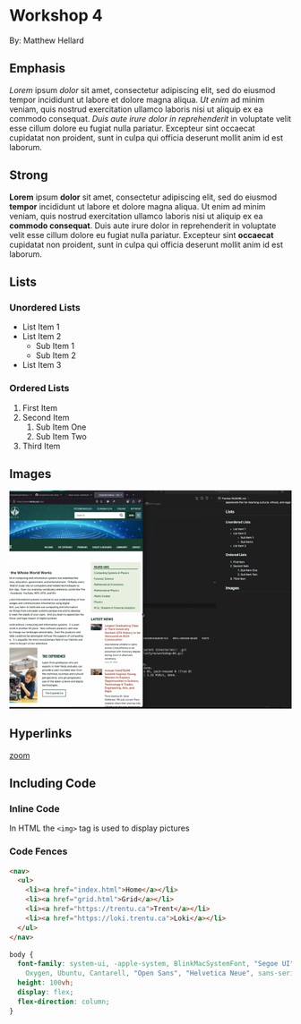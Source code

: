 # Workshop 4

By: Matthew Hellard

## Emphasis

_Lorem_ ipsum _dolor_ sit amet, consectetur adipiscing elit, sed do eiusmod tempor incididunt ut labore et dolore magna aliqua. _Ut enim_ ad minim veniam, quis nostrud exercitation ullamco laboris nisi ut aliquip ex ea commodo consequat. _Duis aute irure dolor in reprehenderit_ in voluptate velit esse cillum dolore eu fugiat nulla pariatur. Excepteur sint occaecat cupidatat non proident, sunt in culpa qui officia deserunt mollit anim id est laborum.

## Strong

**Lorem** ipsum **dolor** sit amet, consectetur adipiscing elit, sed do eiusmod **tempor** incididunt ut labore et dolore magna aliqua. Ut enim ad minim veniam, quis nostrud exercitation ullamco laboris nisi ut aliquip ex ea **commodo consequat**. Duis aute irure dolor in reprehenderit in voluptate velit esse cillum dolore eu fugiat nulla pariatur. Excepteur sint **occaecat** cupidatat non proident, sunt in culpa qui officia deserunt mollit anim id est laborum.

## Lists

### Unordered Lists

- List Item 1
- List Item 2
  - Sub Item 1
  - Sub Item 2
- List Item 3

### Ordered Lists

1. First Item
2. Second Item
   1. Sub Item One
   2. Sub Item Two
3. Third Item

## Images

![a zoom workshop explaining how to do stuff in markdown](./img/screenshot.png)

## Hyperlinks

[zoom](https://www.zoom.com)

## Including Code

### Inline Code

In HTML the `<img>` tag is used to display pictures

### Code Fences

```html
<nav>
  <ul>
    <li><a href="index.html">Home</a></li>
    <li><a href="grid.html">Grid</a></li>
    <li><a href="https://trentu.ca">Trent</a></li>
    <li><a href="https://loki.trentu.ca">Loki</a></li>
  </ul>
</nav>
```

```css
body {
  font-family: system-ui, -apple-system, BlinkMacSystemFont, "Segoe UI", Roboto,
    Oxygen, Ubuntu, Cantarell, "Open Sans", "Helvetica Neue", sans-serif;
  height: 100vh;
  display: flex;
  flex-direction: column;
}
```
